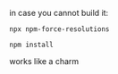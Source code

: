 in case you cannot build it:

    npx npm-force-resolutions
    
    npm install

works like a charm
